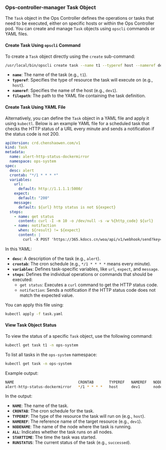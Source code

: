 ### **Ops-controller-manager Task Object**

The `Task` object in the Ops Controller defines the operations or tasks that need to be executed, either on specific hosts or within the Ops Controller pod. You can create and manage `Task` objects using `opscli` commands or YAML files.

#### **Create Task Using `opscli` Command**

To create a `Task` object directly using the `create` sub-command:

```bash
/usr/local/bin/opscli create task --name t1 --typeref host --nameref dev1 --filepath ./task/get-osstaus.yaml
```

- **`name`**: The name of the task (e.g., `t1`).
- **`typeref`**: Specifies the type of resource the task will execute on (e.g., `host`).
- **`nameref`**: Specifies the name of the host (e.g., `dev1`).
- **`filepath`**: The path to the YAML file containing the task definition.

#### **Create Task Using YAML File**

Alternatively, you can define the `Task` object in a YAML file and apply it using `kubectl`. Below is an example YAML file for a scheduled task that checks the HTTP status of a URL every minute and sends a notification if the status code is not 200.

```yaml
apiVersion: crd.chenshaowen.com/v1
kind: Task
metadata:
  name: alert-http-status-dockermirror
  namespace: ops-system
spec:
  desc: alert
  crontab: "*/1 * * * *"
  variables:
    url:
      default: http://1.1.1.1:5000/
    expect:
      default: "200"
    message:
      default: ${url} http status is not ${expect}
  steps:
    - name: get status
      content: curl -I -m 10 -o /dev/null -s -w %{http_code} ${url}
    - name: notifaction
      when: ${result} != ${expect}
      content: |
        curl -X POST 'https://365.kdocs.cn/woa/api/v1/webhook/send?key=xxx' -H 'content-type: application/json' -d '{ "msgtype": "text", "text": { "content": "${message}" } }'
```

In this YAML:

- **`desc`**: A description of the task (e.g., `alert`).
- **`crontab`**: The cron schedule (e.g., `*/1 * * * *` means every minute).
- **`variables`**: Defines task-specific variables, like `url`, `expect`, and `message`.
- **`steps`**: Defines the individual operations or commands that should be executed:
  - `get status`: Executes a `curl` command to get the HTTP status code.
  - `notifaction`: Sends a notification if the HTTP status code does not match the expected value.

You can apply this file using:

```bash
kubectl apply -f task.yaml
```

#### **View Task Object Status**

To view the status of a specific `Task` object, use the following command:

```bash
kubectl get task t1 -n ops-system
```

To list all tasks in the `ops-system` namespace:

```bash
kubectl get task -n ops-system
```

Example output:

```bash
NAME                             CRONTAB       TYPEREF   NAMEREF   NODENAME   ALL    STARTTIME   RUNSTATUS
alert-http-status-dockermirror   */1 * * * *   host      dev1      node1      true   2024-11-09  successed
```

In the output:

- **`NAME`**: The name of the task.
- **`CRONTAB`**: The cron schedule for the task.
- **`TYPEREF`**: The type of the resource the task will run on (e.g., `host`).
- **`NAMEREF`**: The reference name of the target resource (e.g., `dev1`).
- **`NODENAME`**: The name of the node where the task is running.
- **`ALL`**: Indicates whether the task runs on all nodes.
- **`STARTTIME`**: The time the task was started.
- **`RUNSTATUS`**: The current status of the task (e.g., `successed`).
